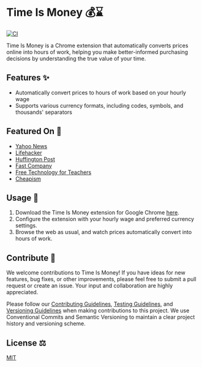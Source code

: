 # Time Is Money 💰⌛

[![CI](https://github.com/phrazzld/timeismoney/actions/workflows/ci.yml/badge.svg?branch=master)](https://github.com/phrazzld/timeismoney/actions/workflows/ci.yml?query=branch%3Amaster)

Time Is Money is a Chrome extension that automatically converts prices online into hours of work, helping you make better-informed purchasing decisions by understanding the true value of your time.

## Features ✨

- Automatically convert prices to hours of work based on your hourly wage
- Supports various currency formats, including codes, symbols, and thousands' separators

## Featured On 🌟

- [Yahoo News](https://finance.yahoo.com/news/time-is-money-chrome-extension-tells-you-how-many-102539694524.html)
- [Lifehacker](https://lifehacker.com/time-is-money-shows-you-prices-in-terms-of-hours-worked-1657631655)
- [Huffington Post](https://www.huffpost.com/entry/time-is-money_b_6981806)
- [Fast Company](https://www.fastcompany.com/3038475/by-turning-minutes-into-moolah-this-chrome-extension-helps-you-save)
- [Free Technology for Teachers](https://www.freetech4teachers.com/2014/11/time-is-money-chrome-extension-that.html#.VHDu11fF8b5)
- [Cheapism](https://blog.cheapism.com/time-is-money-chrome-extension/)

## Usage 🚀

1. Download the Time Is Money extension for Google Chrome [here](https://chrome.google.com/webstore/detail/time-is-money/ooppbnomdcjmoepangldchpmjhkeendl).
2. Configure the extension with your hourly wage and preferred currency settings.
3. Browse the web as usual, and watch prices automatically convert into hours of work.

## Contribute 🤝

We welcome contributions to Time Is Money! If you have ideas for new features, bug fixes, or other improvements, please feel free to submit a pull request or create an issue. Your input and collaboration are highly appreciated.

Please follow our [Contributing Guidelines](CONTRIBUTING.md), [Testing Guidelines](TESTING_GUIDE.md), and [Versioning Guidelines](VERSIONING.md) when making contributions to this project. We use Conventional Commits and Semantic Versioning to maintain a clear project history and versioning scheme.

## License ⚖️

[MIT](https://opensource.org/licenses/MIT)
